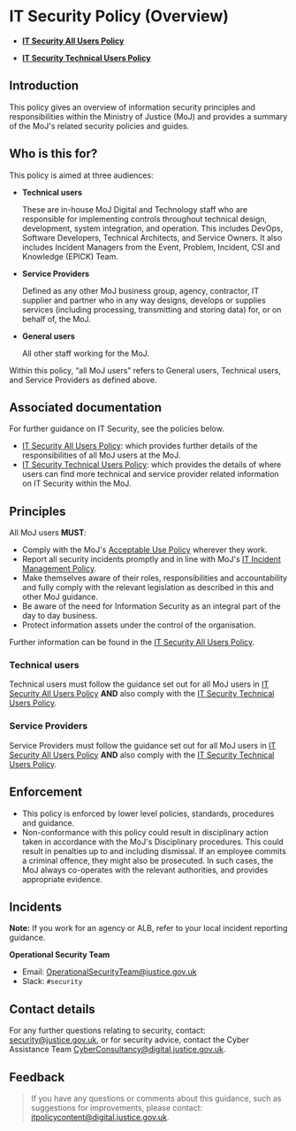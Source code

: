 # IT Security Policy \(Overview\)

-   **[IT Security All Users Policy](it-security-all-users-policy.md)**  

-   **[IT Security Technical Users Policy](it-security-technical-users-policy.md)**  


## Introduction

This policy gives an overview of information security principles and responsibilities within the Ministry of Justice \(MoJ\) and provides a summary of the MoJ's related security policies and guides.

## Who is this for?

This policy is aimed at three audiences:

-   **Technical users**

    These are in-house MoJ Digital and Technology staff who are responsible for implementing controls throughout technical design, development, system integration, and operation. This includes DevOps, Software Developers, Technical Architects, and Service Owners. It also includes Incident Managers from the Event, Problem, Incident, CSI and Knowledge \(EPICK\) Team.

-   **Service Providers**

    Defined as any other MoJ business group, agency, contractor, IT supplier and partner who in any way designs, develops or supplies services \(including processing, transmitting and storing data\) for, or on behalf of, the MoJ.

-   **General users**

    All other staff working for the MoJ.


Within this policy, “all MoJ users” refers to General users, Technical users, and Service Providers as defined above.

## Associated documentation

For further guidance on IT Security, see the policies below.

-   [IT Security All Users Policy](it-security-all-users-policy.md): which provides further details of the responsibilities of all MoJ users at the MoJ.
-   [IT Security Technical Users Policy](it-security-technical-users-policy.md): which provides the details of where users can find more technical and service provider related information on IT Security within the MoJ.

## Principles

All MoJ users **MUST**:

-   Comply with the MoJ's [Acceptable Use Policy](acceptable-use-policy.md) wherever they work.
-   Report all security incidents promptly and in line with MoJ's [IT Incident Management Policy](it-incident-management-policy.md).
-   Make themselves aware of their roles, responsibilities and accountability and fully comply with the relevant legislation as described in this and other MoJ guidance.
-   Be aware of the need for Information Security as an integral part of the day to day business.
-   Protect information assets under the control of the organisation.

Further information can be found in the [IT Security All Users Policy](it-security-all-users-policy.md).

### Technical users

Technical users must follow the guidance set out for all MoJ users in [IT Security All Users Policy](it-security-all-users-policy.md) **AND** also comply with the [IT Security Technical Users Policy](it-security-technical-users-policy.md).

### Service Providers

Service Providers must follow the guidance set out for all MoJ users in [IT Security All Users Policy](it-security-all-users-policy.md) **AND** also comply with the [IT Security Technical Users Policy](it-security-technical-users-policy.md).

## Enforcement

-   This policy is enforced by lower level policies, standards, procedures and guidance.
-   Non-conformance with this policy could result in disciplinary action taken in accordance with the MoJ's Disciplinary procedures. This could result in penalties up to and including dismissal. If an employee commits a criminal offence, they might also be prosecuted. In such cases, the MoJ always co-operates with the relevant authorities, and provides appropriate evidence.

## Incidents

**Note:** If you work for an agency or ALB, refer to your local incident reporting guidance.

**Operational Security Team**

-   Email: [OperationalSecurityTeam@justice.gov.uk](mailto:OperationalSecurityTeam@justice.gov.uk)
-   Slack: `#security`

## Contact details

For any further questions relating to security, contact: [security@justice.gov.uk](mailto:security@justice.gov.uk), or for security advice, contact the Cyber Assistance Team [CyberConsultancy@digital.justice.gov.uk](mailto:CyberConsultancy@digital.justice.gov.uk).

## Feedback

> If you have any questions or comments about this guidance, such as suggestions for improvements, please contact: [itpolicycontent@digital.justice.gov.uk](mailto:itpolicycontent@digital.justice.gov.uk).

